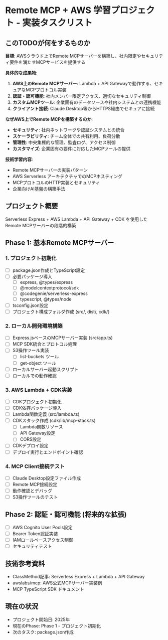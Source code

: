 # Remote MCP + AWS 学習プロジェクト - 実装タスクリスト

## このTODOが何をするものか

**目標**: AWSクラウド上でRemote MCPサーバーを構築し、社内限定やセキュリティ要件を満たすMCPサービスを提供する

**具体的な成果物**:
1. **AWS上のRemote MCPサーバー**: Lambda + API Gatewayで動作する、セキュアなMCPプロトコル実装
2. **認証・認可機能**: 社内メンバー限定アクセス、適切なセキュリティ制御
3. **カスタムMCPツール**: 企業固有のデータソースや社内システムとの連携機能
4. **クライアント接続**: Claude Desktop等からHTTPS経由でセキュアに接続

**なぜAWS上でRemote MCPを構築するのか**:
- **セキュリティ**: 社内ネットワークや認証システムとの統合
- **スケーラビリティ**: チーム全体での共有利用、負荷分散
- **管理性**: 中央集権的な管理、監査ログ、アクセス制御
- **カスタマイズ**: 企業固有の要件に対応したMCPツールの提供

**技術学習内容**:
- Remote MCPサーバーの実装パターン
- AWS Serverless アーキテクチャでのMCPホスティング
- MCPプロトコルのHTTP実装とセキュリティ
- 企業向けAI基盤の構築手法

## プロジェクト概要
Serverless Express + AWS Lambda + API Gateway + CDK を使用したRemote MCPサーバーの段階的構築

## Phase 1: 基本Remote MCPサーバー

### 1. プロジェクト初期化
- [ ] package.json作成とTypeScript設定
- [ ] 必要パッケージ導入
  - [ ] express, @types/express
  - [ ] @modelcontextprotocol/sdk
  - [ ] @codegenie/serverless-express
  - [ ] typescript, @types/node
- [ ] tsconfig.json設定
- [ ] プロジェクト構成フォルダ作成 (src/, dist/, cdk/)

### 2. ローカル開発環境構築
- [ ] Express.jsベースのMCPサーバー実装 (src/app.ts)
- [ ] MCP SDK統合とプロトコル処理
- [ ] S3操作ツール実装
  - [ ] list-buckets ツール
  - [ ] get-object ツール
- [ ] ローカルサーバー起動スクリプト
- [ ] ローカルでの動作確認

### 3. AWS Lambda + CDK実装
- [ ] CDKプロジェクト初期化
- [ ] CDK依存パッケージ導入
- [ ] Lambda関数定義 (src/lambda.ts)
- [ ] CDKスタック作成 (cdk/lib/mcp-stack.ts)
  - [ ] Lambda関数リソース
  - [ ] API Gateway設定
  - [ ] CORS設定
- [ ] CDKデプロイ設定
- [ ] デプロイ実行とエンドポイント確認

### 4. MCP Client接続テスト
- [ ] Claude Desktop設定ファイル作成
- [ ] Remote MCP接続設定
- [ ] 動作確認とデバッグ
- [ ] S3操作ツールのテスト

## Phase 2: 認証・認可機能 (将来的な拡張)
- [ ] AWS Cognito User Pools設定
- [ ] Bearer Token認証実装
- [ ] IAMロールベースアクセス制御
- [ ] セキュリティテスト

## 技術参考資料
- ClassMethod記事: Serverless Express + Lambda + API Gateway
- awslabs/mcp: AWS公式MCPサーバー実装例
- MCP TypeScript SDK ドキュメント

## 現在の状況
- プロジェクト開始日: 2025年
- 現在のPhase: Phase 1 - プロジェクト初期化
- 次のタスク: package.json作成
